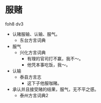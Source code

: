 # 服赌
foh8 dv3
+ 认赌服输、认输、服气。
  * 东台方言词典
+ 服气
  * 兴化方言词典
    - 有理的官司打不赢，我不～。
    - 他凭本事吃饭，我～。
+ 认输
  * 泰县方言志
    - 这下子他服咖赌。
+ 承认并且接受赌的结果，服气，无不平之感。
  * 泰州方言词典2
